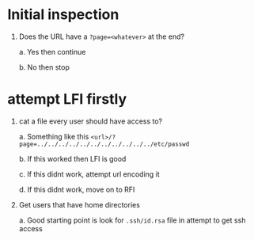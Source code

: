 # Initial inspection

1. Does the URL have a `?page=<whatever>` at the end?
   
   a. Yes then continue

   b. No then stop

# attempt LFI firstly
 
1. cat a file every user should have access to?
   
   a. Something like this `<url>/?page=../../../../../../../../../../../etc/passwd`

   b. If this worked then LFI is good

   c. If this didnt work, attempt url encoding it

   d. If this didnt work, move on to RFI

3. Get users that have home directories

   a. Good starting point is look for `.ssh/id.rsa` file in attempt to get ssh access

   

